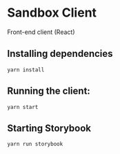 # Sandbox Client
Front-end client (React)

## Installing dependencies
`yarn install`

## Running the client: 
`yarn start`

## Starting Storybook
`yarn run storybook`


